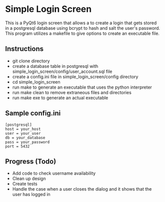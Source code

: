 # Simple Login Screen

This is a PyQt6 login screen that allows a to create a login that gets stored 
in a postgresql database using bcrypt to hash and salt the user's password. 
This program utilizes a makefile to give options to create an executable file.

## Instructions
- git clone directory
- create a database table in postgresql with simple_login_screen/config/user_account.sql file
- create a config.ini file in simple_login_screen/config directory
- cd simple_login_screen
- run make to generate an executable that uses the python interpreter
- run make clean to remove extraneous files and directories
- run make exe to generate an actual executable

## Sample config.ini
```
[postgresql]
host = your_host
user = your_user
db = your_database
pass = your_password
port = 5432
```

## Progress (Todo)
- Add code to check username availability
- Clean up design
- Create tests
- Handle the case when a user closes the dialog and it shows that the user has
    logged in
